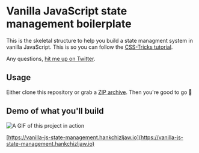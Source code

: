 # Vanilla JavaScript state management boilerplate

This is the skeletal structure to help you build a state managment system in vanilla JavaScript. This is so you can follow the [CSS-Tricks tutorial](https://css-tricks.com/build-a-state-management-system-with-vanilla-javascript).

Any questions, [hit me up on Twitter](https://twitter.com/hankchizljaw).

## Usage

Either clone this repository or grab a [ZIP archive](https://github.com/hankchizljaw/vanilla-js-state-management-boilerplate/archive/master.zip). Then you're good to go 🚀

## Demo of what you'll build

![A GIF of this project in action](https://user-images.githubusercontent.com/8672583/43128781-c58702e4-8f2a-11e8-9326-cf422a5885bd.gif)

[https://vanilla-js-state-management.hankchizljaw.io](https://vanilla-js-state-management.hankchizljaw.io)
